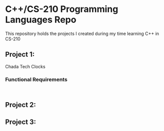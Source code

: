 # C++/CS-210 Programming Languages Repo


This repository holds the projects I created during my time learning C++ in CS-210

## Project 1:

Chada Tech Clocks

### Functional Requirements
```img


```

 ## Project 2:

 ## Project 3:
